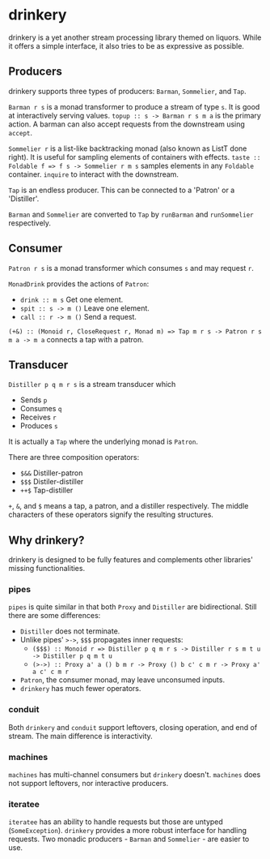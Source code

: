 # drinkery

drinkery is a yet another stream processing library themed on liquors. While it
offers a simple interface, it also tries to be as expressive as possible.

## Producers

drinkery supports three types of producers: `Barman`, `Sommelier`, and `Tap`.

`Barman r s` is a monad transformer to produce a stream of type `s`. It is good
at interactively serving values.
`topup :: s -> Barman r s m a` is the primary action.
A barman can also accept requests from the downstream using `accept`.

`Sommelier r` is a list-like backtracking monad (also known as ListT done right).
It is useful for sampling elements of containers with effects.
`taste :: Foldable f => f s -> Sommelier r m s` samples elements in any `Foldable`
container. `inquire` to interact with the downstream.

`Tap` is an endless producer. This can be connected to a 'Patron' or a 'Distiller'.

`Barman` and `Sommelier` are converted to `Tap`
by `runBarman` and `runSommelier` respectively.

## Consumer

`Patron r s` is a monad transformer which consumes `s` and may request `r`.

`MonadDrink` provides the actions of `Patron`:

* `drink :: m s` Get one element.
* `spit :: s -> m ()` Leave one element.
* `call :: r -> m ()` Send a request.

`(+&) :: (Monoid r, CloseRequest r, Monad m) => Tap m r s -> Patron r s m a -> m a`
connects a tap with a patron.

## Transducer

`Distiller p q m r s` is a stream transducer which

* Sends `p`
* Consumes `q`
* Receives `r`
* Produces `s`

It is actually a `Tap` where the underlying monad is `Patron`.

There are three composition operators:

* `$&&` Distiller-patron
* `$$$` Distiler-distiller
* `++$` Tap-distiller

`+`, `&`, and `$` means a tap, a patron, and a distiller respectively. The middle
characters of these operators signify the resulting structures.

## Why drinkery?

drinkery is designed to be fully features and complements other libraries' missing
functionalities.

### pipes

`pipes` is quite similar in that both `Proxy` and `Distiller` are bidirectional.
Still there are some differences:

* `Distiller` does not terminate.
* Unlike pipes' `>->`, `$$$` propagates inner requests:
    * `($$$) :: Monoid r => Distiller p q m r s -> Distiller r s m t u -> Distiller p q m t u`
    * `(>->) :: Proxy a' a () b m r	-> Proxy () b c' c m r -> Proxy a' a c' c m r`
* `Patron`, the consumer monad, may leave unconsumed inputs.
* `drinkery` has much fewer operators.

### conduit

Both `drinkery` and `conduit` support leftovers, closing operation, and end of stream.
The main difference is interactivity.

### machines

`machines` has multi-channel consumers but `drinkery` doesn't.
`machines` does not support leftovers, nor interactive producers.

### iteratee

`iteratee` has an ability to handle requests but those are untyped (`SomeException`).
`drinkery` provides a more robust interface for handling requests.
Two monadic producers - `Barman` and `Sommelier` - are easier to use.

